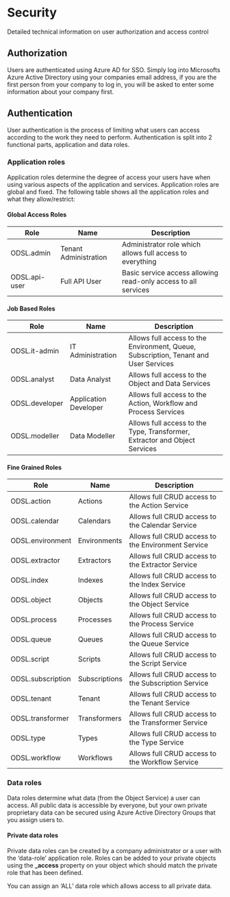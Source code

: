Security
========

Detailed technical information on user authorization and access control

## Authorization

Users are authenticated using Azure AD for SSO. Simply log into Microsofts Azure Active Directory using your companies email address, if you are the first person from your company to log in, you will be asked to enter some information about your company first.

## Authentication

User authentication is the process of limiting what users can access according to the work they need to perform. Authentication is split into 2 functional parts, application and data roles.

### Application roles

Application roles determine the degree of access your users have when using various aspects of the application and services. Application roles are global and fixed. The following table shows all the application roles and what they allow/restrict:

#### Global Access Roles

| **Role** | **Name** | **Description** | 
|-|-|-|
|ODSL.admin|Tenant Administration|Administrator role which allows full access to everything|
|ODSL.api-user|Full API User|Basic service access allowing read-only access to all services|


#### Job Based Roles

| **Role** | **Name** | **Description** | 
|-|-|-|
|ODSL.it-admin|IT Administration|Allows full access to the Environment, Queue, Subscription, Tenant and User Services|
|ODSL.analyst|Data Analyst|Allows full access to the Object and Data Services|
|ODSL.developer|Application Developer|Allows full access to the Action, Workflow and Process Services|
|ODSL.modeller|Data Modeller|Allows full access to the Type, Transformer, Extractor and Object Services|

#### Fine Grained Roles

| **Role** | **Name** | **Description** | 
|-|-|-|
|ODSL.action|Actions|Allows full CRUD access to the Action Service|
|ODSL.calendar|Calendars|Allows full CRUD access to the Calendar Service|
|ODSL.environment|Environments|Allows full CRUD access to the Environment Service|
|ODSL.extractor|Extractors|Allows full CRUD access to the Extractor Service|
|ODSL.index|Indexes|Allows full CRUD access to the Index Service|
|ODSL.object|Objects|Allows full CRUD access to the Object Service|
|ODSL.process|Processes|Allows full CRUD access to the Process Service|
|ODSL.queue|Queues|Allows full CRUD access to the Queue Service|
|ODSL.script|Scripts|Allows full CRUD access to the Script Service|
|ODSL.subscription|Subscriptions|Allows full CRUD access to the Subscription Service|
|ODSL.tenant|Tenant|Allows full CRUD access to the Tenant Service|
|ODSL.transformer|Transformers|Allows full CRUD access to the Transformer Service|
|ODSL.type|Types|Allows full CRUD access to the Type Service|
|ODSL.workflow|Workflows|Allows full CRUD access to the Workflow Service|

### Data roles

Data roles determine what data (from the Object Service) a user can access. 
All public data is accessible by everyone, but your own private proprietary data can be secured using Azure Active Directory Groups that you assign users to.

#### Private data roles

Private data roles can be created by a company administrator or a user with the ‘data-role’ application role. 
Roles can be added to your private objects using the **_access** property on your object which should match the private role that has been defined.

You can assign an ‘ALL’ data role which allows access to all private data.


